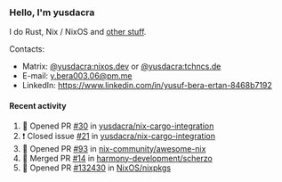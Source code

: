 ### Hello, I'm yusdacra

I do Rust, Nix / NixOS and [other stuff](https://yusdacra.gitlab.io/about).

Contacts:
- Matrix: [@yusdacra:nixos.dev](https://matrix.to/#/@yusdacra:nixos.dev) or [@yusdacra:tchncs.de](https://matrix.to/#/@yusdacra:tchncs.de)
- E-mail: y.bera003.06@pm.me
- LinkedIn: https://www.linkedin.com/in/yusuf-bera-ertan-8468b7192

#### Recent activity

<!--START_SECTION:activity-->
1. 💪 Opened PR [#30](https://github.com/yusdacra/nix-cargo-integration/pull/30) in [yusdacra/nix-cargo-integration](https://github.com/yusdacra/nix-cargo-integration)
2. ❗️ Closed issue [#21](https://github.com/yusdacra/nix-cargo-integration/issues/21) in [yusdacra/nix-cargo-integration](https://github.com/yusdacra/nix-cargo-integration)
3. 💪 Opened PR [#93](https://github.com/nix-community/awesome-nix/pull/93) in [nix-community/awesome-nix](https://github.com/nix-community/awesome-nix)
4. 🎉 Merged PR [#14](https://github.com/harmony-development/scherzo/pull/14) in [harmony-development/scherzo](https://github.com/harmony-development/scherzo)
5. 💪 Opened PR [#132430](https://github.com/NixOS/nixpkgs/pull/132430) in [NixOS/nixpkgs](https://github.com/NixOS/nixpkgs)
<!--END_SECTION:activity-->
